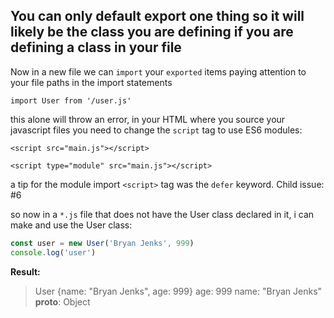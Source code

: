 

## You can only default export one thing so it will likely be the class you are defining if you are defining a class in your file

Now in a new file we can `import` your `exported` items paying attention to your file paths in the import statements

`import User from '/user.js'`

this alone will throw an error, in your HTML where you source your javascript files you need to change the `script` tag to use ES6 modules:

`<script src="main.js"></script>`

`<script type="module" src="main.js"></script>`

a tip for the module import `<script>` tag was the `defer` keyword. Child issue: #6 

so now in a `*.js` file that does not have the User class declared in it, i can make and use the User class: 

```js
const user = new User('Bryan Jenks', 999)
console.log('user')
```

**Result:**

> User {name: "Bryan Jenks", age: 999}
> age: 999
> name: "Bryan Jenks"
> **proto**: Object
